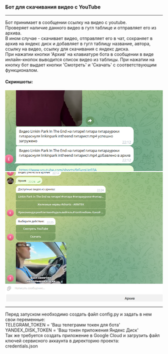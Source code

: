 ### Бот для скачивания видео с YouTube

---

Бот принимает в сообщении ссылку на видео с youtube.  
Проверяет наличие данного видео в гугл таблице и отправляет его из архива.  
В ином случае -  скачивает видео, отправляет его в чат, сохраняет в архив на яндекс диск и добавляет в гугл таблицу название, автора, ссылку на видео, ссылку для скачивания с яндекс диска.  
При нажатии кнопки 'Архив' на клавиатуре бота в сообщении в виде инлайн-кнопок выводится список видео из таблицы. При нажатии на кнопку бот выдает кнопки 'Смотреть' и 'Скачать' с соответствующим функционалом.  

#### Скриншоты:  
![Image alt](https://github.com/IvanSitnikov1/pull_video_bot/blob/main/screenshots/1.png)  
![Image alt](https://github.com/IvanSitnikov1/pull_video_bot/blob/main/screenshots/2.png)  

---

Перед запуском необходимо создать файл config.py и задать в нем свои переменные:  
TELEGRAM_TOKEN = 'Ваш телеграмм токен для бота'  
YANDEX_DISK_TOKEN = 'Ваш токен приложения Яндекс Диск'  
Так же требуется создать приложение в Google Cloud и загрузить файл ключей сервисного аккаунта в директорию проекта:  
credentials.json  
